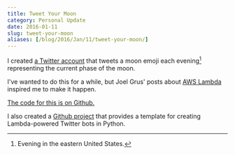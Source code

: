 ```yaml
---
title: Tweet Your Moon
category: Personal Update
date: 2016-01-11
slug: tweet-your-moon
aliases: [/blog/2016/Jan/11/tweet-your-moon/]
---
```


I created [a Twitter account](https://twitter.com/current_moon) that tweets a moon emoji each evening[^evening] representing the current phase of the moon.

I've wanted to do this for a while, but Joel Grus' posts about [AWS Lambda](https://github.com/joelgrus/polyglot-twitter-bot) inspired me to make it happen.

[The code for this is on Github.](https://github.com/tdhopper/moon)

I also created a [Github project](https://github.com/tdhopper/tau) that provides a template for creating Lambda-powered Twitter bots in Python.


[^evening]: Evening in the eastern United States.